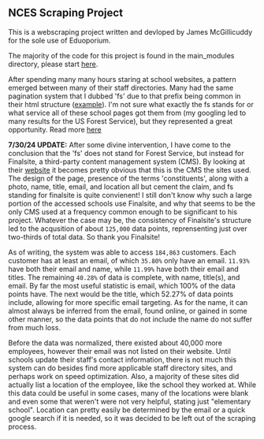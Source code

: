 ## NCES Scraping Project

This is a webscraping project written and devloped by James McGillicuddy for the sole use of Eduoporium.

The majority of the code for this project is found in the main_modules directory, please start [here](./main_modules/README.md).

After spending many many hours staring at school websites, a pattern emerged between many of their staff directories. Many had the same pagination system that I dubbed 'fs' due to that prefix being common in their html structure ([example](https://www.pvbears.org//our-district/staff-directory)). I'm not sure what exactly the fs stands for or what service all of these school pages got them from (my googling led to many results for the US Forest Service), but they represented a great opportunity. Read more [here](./fs_pages/README.md)

**7/30/24 UPDATE:** After some divine intervention, I have come to the conclusion that the 'fs' does not stand for Forest Service, but instead for Finalsite, a third-party content management system (CMS). By looking at their [website](https://www.finalsite.com/school-websites/cms-for-schools/directories) it becomes pretty obvious that this is the CMS the sites used. The design of the page, presence of the terms 'constituents', along with a photo, name, title, email, and location all but cement the claim, and fs standing for finalsite is quite convienent! I still don't know why such a large portion of the accessed schools use Finalsite, and why that seems to be the only CMS used at a frequency common enough to be significant to his project. Whatever the case may be, the consistency of Finalsite's structure led to the acqusition of about `125,000` data points, reprensenting just over two-thirds of total data. So thank you Finalsite!

As of writing, the system was able to access `184,863` customers. Each customer has at least an email, of which `35.80%` only have an email. `11.93%` have both their email and name, while `11.99%` have both their email and titles. The remaining `40.28%` of data is complete, with name, title(s), and email. By far the most useful statistic is email, which 100% of the data points have. The next would be the title, which 52.27% of data points include, allowing for more specific email targeting. As for the name, it can almost always be inferred from the email, found online, or gained in some other manner, so the data points that do not include the name do not suffer from much loss.

Before the data was normalized, there existed about 40,000 more employees, however their email was not listed on their website. Until schools update their staff's contact information, there is not much this system can do besides find more applicable staff directory sites, and perhaps work on speed optimization. Also, a majority of these sites did actually list a location of the employee, like the school they worked at. While this data could be useful in some cases, many of the locations were blank and even some that weren't were not very helpful, stating just "elementary school". Location can pretty easily be determined by the email or a quick google search if it is needed, so it was decided to be left out of the scraping process.